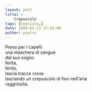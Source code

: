 ```yaml
---
layout: post
title: >
    Crepuscolo
tags: [speciale,]
date: 2009-01-13 17:43:00
author: pietro
---
```

Preso per i capelli<br/>una maschera di sangue<br/>dal suo sogno<br/>ferita,<br/>ferito,<br/>lascia tracce rosse<br/>lasciando un crepuscolo di fiori nell'aria<br/>raggrinzita.
